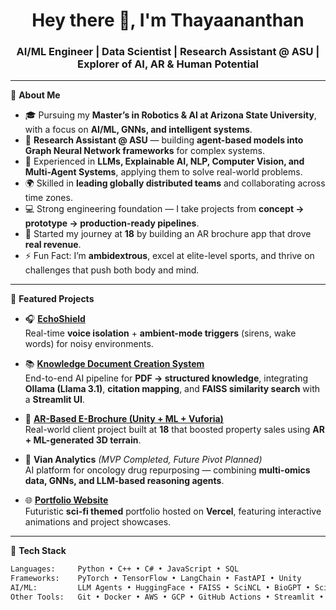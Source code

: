  <h1 align="center">Hey there 👋, I'm Thayaananthan</h1>
<h3 align="center">AI/ML Engineer | Data Scientist | Research Assistant @ ASU | Explorer of AI, AR & Human Potential</h3>

---

🎯 **About Me**
- 🎓 Pursuing my **Master’s in Robotics & AI at Arizona State University**, with a focus on **AI/ML, GNNs, and intelligent systems**.  
- 🔬 **Research Assistant @ ASU** — building **agent-based models into Graph Neural Network frameworks** for complex systems.  
- 🤖 Experienced in **LLMs, Explainable AI, NLP, Computer Vision, and Multi-Agent Systems**, applying them to solve real-world problems.  
- 🌍 Skilled in **leading globally distributed teams** and collaborating across time zones.  
- 💻 Strong engineering foundation — I take projects from **concept → prototype → production-ready pipelines**.  
- 🧠 Started my journey at **18** by building an AR brochure app that drove **real revenue**.  
- ⚡ Fun Fact: I’m **ambidextrous**, excel at elite-level sports, and thrive on challenges that push both body and mind.  

---

🚀 **Featured Projects**
- 🎧 [**EchoShield**](https://github.com/Thayaa21/EchoSheid)  
  Real-time **voice isolation** + **ambient-mode triggers** (sirens, wake words) for noisy environments.  

- 📚 [**Knowledge Document Creation System**](https://github.com/Thayaa21)  
  End-to-end AI pipeline for **PDF → structured knowledge**, integrating **Ollama (Llama 3.1)**, **citation mapping**, and **FAISS similarity search** with a **Streamlit UI**.  

- 🔬 [**AR-Based E-Brochure (Unity + ML + Vuforia)**](https://github.com/Thayaa21/ar-e-brochure-vedicheritage)  
  Real-world client project built at **18** that boosted property sales using **AR + ML-generated 3D terrain**.  

- 💊 **Vian Analytics** *(MVP Completed, Future Pivot Planned)*  
  AI platform for oncology drug repurposing — combining **multi-omics data, GNNs, and LLM-based reasoning agents**.  

- 🌐 [**Portfolio Website**](https://thayaananthan.vercel.app)  
  Futuristic **sci-fi themed** portfolio hosted on **Vercel**, featuring interactive animations and project showcases.  

---

🧰 **Tech Stack**
```bash
Languages:     Python • C++ • C# • JavaScript • SQL
Frameworks:    PyTorch • TensorFlow • LangChain • FastAPI • Unity
AI/ML:         LLM Agents • HuggingFace • FAISS • SciNCL • BioGPT • Scikit-learn • XAI
Other Tools:   Git • Docker • AWS • GCP • GitHub Actions • Streamlit • Framer • Vercel
